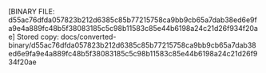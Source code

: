 [BINARY FILE: d55ac76dfda057823b212d6385c85b77215758ca9bb9cb65a7dab38ed6e9fa9e4a889fc48b5f38083185c5c98b11583c85e44b6198a24c21d26f934f20ae]
Stored copy: docs/converted-binary/d55ac76dfda057823b212d6385c85b77215758ca9bb9cb65a7dab38ed6e9fa9e4a889fc48b5f38083185c5c98b11583c85e44b6198a24c21d26f934f20ae
